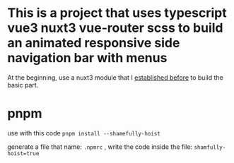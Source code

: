 # This is a project that uses typescript vue3 nuxt3 vue-router scss to build an animated responsive side navigation bar with menus

At the beginning, use a nuxt3 module that I [established before](https://github.com/Megnate/my-nuxt3-default-module) to build the basic part. 

# pnpm

use with this code `pnpm install --shamefully-hoist`

generate a file that name: `.npmrc` , write the code inside the file: `shamfully-hoist=true`